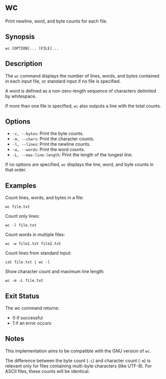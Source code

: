 # wc

Print newline, word, and byte counts for each file.

## Synopsis

```
wc [OPTION]... [FILE]...
```

## Description

The `wc` command displays the number of lines, words, and bytes contained in each input file, or standard input if no file is specified.

A word is defined as a non-zero-length sequence of characters delimited by whitespace.

If more than one file is specified, `wc` also outputs a line with the total counts.

## Options

- `-c, --bytes`: Print the byte counts.
- `-m, --chars`: Print the character counts.
- `-l, --lines`: Print the newline counts.
- `-w, --words`: Print the word counts.
- `-L, --max-line-length`: Print the length of the longest line.

If no options are specified, `wc` displays the line, word, and byte counts in that order.

## Examples

Count lines, words, and bytes in a file:
```
wc file.txt
```

Count only lines:
```
wc -l file.txt
```

Count words in multiple files:
```
wc -w file1.txt file2.txt
```

Count lines from standard input:
```
cat file.txt | wc -l
```

Show character count and maximum line length:
```
wc -m -L file.txt
```

## Exit Status

The wc command returns:
- 0 if successful
- 1 if an error occurs

## Notes

This implementation aims to be compatible with the GNU version of `wc`.

The difference between the byte count (`-c`) and character count (`-m`) is relevant only for files containing multi-byte characters (like UTF-8). For ASCII files, these counts will be identical. 